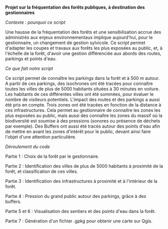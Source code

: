 **Projet sur la fréquentation des forêts publiques, à destination des gestionnaires**

*Contexte : pourquoi ce script*

  Une hausse de la fréquentation des forêts et une sensibilisation accrue des administrés aux enjeux environnementaux implique aujourd'hui, pour le gestionnaire, un changement de gestion sylvicole. Ce script permet d'adapter les coupes et travaux aux forêts les plus exposées au public, et, à l'échelle de la forêt, d'avoir une gestion différenciée aux abords des routes, parkings et points d'eau. 

*Ce que fait notre script*

 Ce script permet de connaître les parkings dans la forêt et à 500 m autour. 
A partir de ces parkings, des isochrones ont été tracées pour connaître toutes les villes de plus de 5000 habitants situées à 30 minutes en voiture. Les habitants de ces différentes villes ont été sommées, pour évaluer le nombre de visiteurs potentiels. 
L'impact des routes et des parkings a aussi été pris en compte. Trois zones ont été tracées en fonction de la distance à ces infrastructures. Cela permet au gestionnaire de connaitre les zones les plus exposées au public, mais aussi des connaître les zones du massif où la biodiversité est soumise à des pressions (sonores ou présence de déchets par exemple). 
Des Buffers ont aussi été tracés autour des points d'eau afin de mettre en avant les zones d'intérêt pour le public, devant ainsi faire l'objet d'une attention particulière. 

*Déroulement du code*

Partie 1 : Choix de la forêt par le gestionnaire. 

Partie 2 : Identification des villes de plus de 5000 habitants à proximité de la forêt, et classification de ces villes. 



Partie 3 : Identification des infrastructures à proximité et à l'intérieur de la forêt. 



Partie 4 : Pression du grand public autour des parkings, grâce à des buffers. 



Partie 5 et 6 : Visualisation des sentiers et des points d'eau dans la forêt. 



Partie 7 : Génération d'un fichier .gpkg pour obtenir une carte sur Qgis. 

